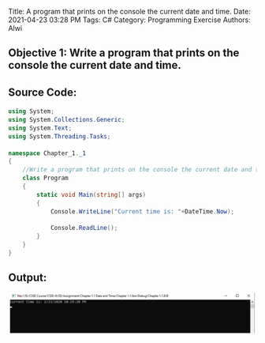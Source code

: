 Title: A program that prints on the console the current date and time.
Date: 2021-04-23 03:28 PM
Tags: C#
Category: Programming Exercise
Authors: Alwi

## Objective 1: Write a program that prints on the console the current date and time.

## Source Code:

```C#
using System;
using System.Collections.Generic;
using System.Text;
using System.Threading.Tasks;

namespace Chapter_1._1
{
    //Write a program that prints on the console the current date and time.
    class Program
    {
        static void Main(string[] args)
        {
            Console.WriteLine("Current time is: "+DateTime.Now);

            Console.ReadLine();
        }
    }
}
```

## Output:

![C#](images/C-1.JPG "C#-1 output")
